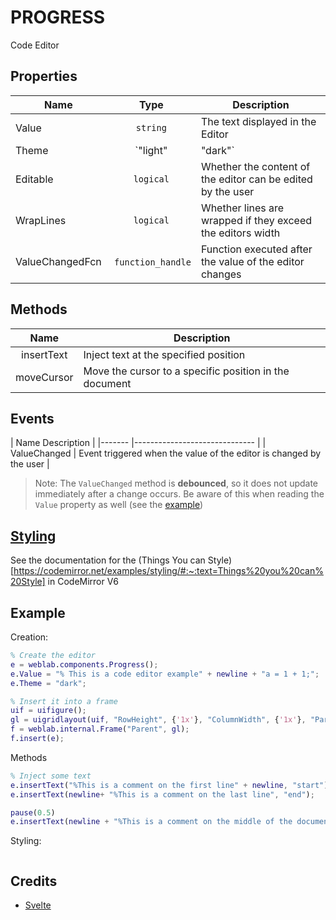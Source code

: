# PROGRESS

Code Editor

## Properties

| Name 	    | Type  | Description                       |
|-------	|:-:	|------------------------------	|
| Value  | `string`	| The text displayed in the Editor                 	|
| Theme | `"light"|"dark"` | Colors used in the editor (`light` resembles matlab default theme, `dark` is vscode dark theme)
| Editable | `logical` | Whether the content of the editor can be edited by the user
| WrapLines | `logical` | Whether lines are wrapped if they exceed the editors width
| ValueChangedFcn | `function_handle` | Function executed after the value of the editor changes


## Methods

| Name  	| Description   	|
|:-:	|---	|
| insertText   	| Inject text at the specified position |
| moveCursor  	| Move the cursor to a specific position in the document  	|


## Events

| Name 	     Description                       |
|-------	|------------------------------	|
| ValueChanged  | Event triggered when the value of the editor is changed by the user |    

> Note: The `ValueChanged` method is **debounced**, so it does not update immediately after a change occurs. Be aware of this when reading the `Value` property as well (see the [example](#example))


## [Styling](../styling.md) 

See the documentation for the (Things You can Style)[https://codemirror.net/examples/styling/#:~:text=Things%20you%20can%20Style] in CodeMirror V6 

## Example

Creation:

```matlab
% Create the editor
e = weblab.components.Progress();
e.Value = "% This is a code editor example" + newline + "a = 1 + 1;";
e.Theme = "dark";

% Insert it into a frame
uif = uifigure(); 
gl = uigridlayout(uif, "RowHeight", {'1x'}, "ColumnWidth", {'1x'}, "Parent", uif);
f = weblab.internal.Frame("Parent", gl);
f.insert(e);
```

Methods

```matlab
% Inject some text
e.insertText("%This is a comment on the first line" + newline, "start");
e.insertText(newline+ "%This is a comment on the last line", "end");

pause(0.5)
e.insertText(newline + "%This is a comment on the middle of the document" + newline, ceil(strlength(e.Value)/2));
```

Styling:

```matlab

```

## Credits

- [Svelte](https://svelte.dev/) 